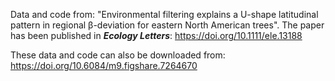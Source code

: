 Data and code from: "Environmental filtering explains a U-shape latitudinal pattern in regional β-deviation for eastern North American trees". The paper has been published in **_Ecology Letters_**: https://doi.org/10.1111/ele.13188

These data and code can also be downloaded from: https://doi.org/10.6084/m9.figshare.7264670